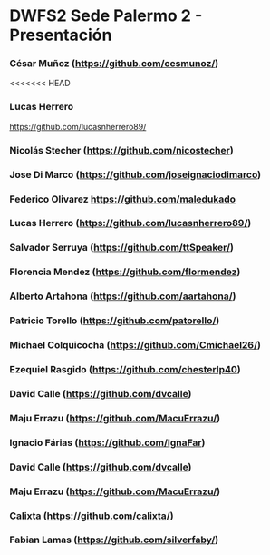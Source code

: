 # DWFS2 Sede Palermo 2 - Presentación

### César Muñoz (https://github.com/cesmunoz/)

<<<<<<< HEAD
### Lucas Herrero
https://github.com/lucasnherrero89/

### Nicolás Stecher (https://github.com/nicostecher)

### Jose Di Marco (https://github.com/joseignaciodimarco)

### Federico Olivarez https://github.com/maledukado

### Lucas Herrero (https://github.com/lucasnherrero89/)

### Salvador Serruya (https://github.com/ttSpeaker/)

### Florencia Mendez (https://github.com/flormendez)

### Alberto Artahona (https://github.com/aartahona/)

### Patricio Torello (https://github.com/patorello/)

### Michael Colquicocha (https://github.com/Cmichael26/)

### Ezequiel Rasgido (https://github.com/chesterlp40)

### David Calle (https://github.com/dvcalle)

### Maju Errazu (https://github.com/MacuErrazu/)

### Ignacio Fárias (https://github.com/IgnaFar)

### David Calle (https://github.com/dvcalle)

### Maju Errazu (https://github.com/MacuErrazu/)

### Calixta (https://github.com/calixta/)

### Fabian Lamas (https://github.com/silverfaby/)
